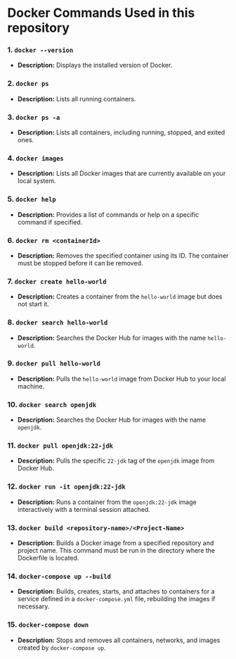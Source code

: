 # Docker Commands Used in this repository



### 1. `docker --version`
- **Description:** Displays the installed version of Docker.

### 2. `docker ps`
- **Description:** Lists all running containers.

### 3. `docker ps -a`
- **Description:** Lists all containers, including running, stopped, and exited ones.

### 4. `docker images`
- **Description:** Lists all Docker images that are currently available on your local system.

### 5. `docker help`
- **Description:** Provides a list of commands or help on a specific command if specified.

### 6. `docker rm <containerId>`
- **Description:** Removes the specified container using its ID. The container must be stopped before it can be removed.

### 7. `docker create hello-world`
- **Description:** Creates a container from the `hello-world` image but does not start it.

### 8. `docker search hello-world`
- **Description:** Searches the Docker Hub for images with the name `hello-world`.

### 9. `docker pull hello-world`
- **Description:** Pulls the `hello-world` image from Docker Hub to your local machine.

### 10. `docker search openjdk`
- **Description:** Searches the Docker Hub for images with the name `openjdk`.

### 11. `docker pull openjdk:22-jdk`
- **Description:** Pulls the specific `22-jdk` tag of the `openjdk` image from Docker Hub.

### 12. `docker run -it openjdk:22-jdk`
- **Description:** Runs a container from the `openjdk:22-jdk` image interactively with a terminal session attached.

### 13. `docker build <repository-name>/<Project-Name>`
- **Description:** Builds a Docker image from a specified repository and project name. This command must be run in the directory where the Dockerfile is located.

### 14. `docker-compose up --build`
- **Description:** Builds, creates, starts, and attaches to containers for a service defined in a `docker-compose.yml` file, rebuilding the images if necessary.

### 15. `docker-compose down`
- **Description:** Stops and removes all containers, networks, and images created by `docker-compose up`.

